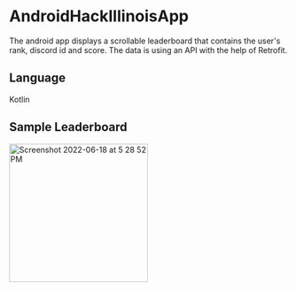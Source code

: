 # AndroidHackIllinoisApp

The android app displays a scrollable leaderboard that contains the user's rank, discord id and score. The data is  using an API with the help of Retrofit.

## Language 
Kotlin

## Sample Leaderboard

<img width="250" alt="Screenshot 2022-06-18 at 5 28 52 PM" src="https://user-images.githubusercontent.com/73097814/174436487-0ab1d76a-3e4c-4ca8-ab61-2a7185b5d429.png">
